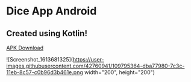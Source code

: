 # Dice App Android
## Created using Kotlin!

[APK Download](https://drive.google.com/file/d/156UssIcB0AY2gFCi3QYjlLUW3eGLHUV-/view?usp=sharing)

![Screenshot_1613681325](https://user-images.githubusercontent.com/42760941/109795364-dba77980-7c3c-11eb-8c57-c0b96d3b461e.png width="200", height="200")
